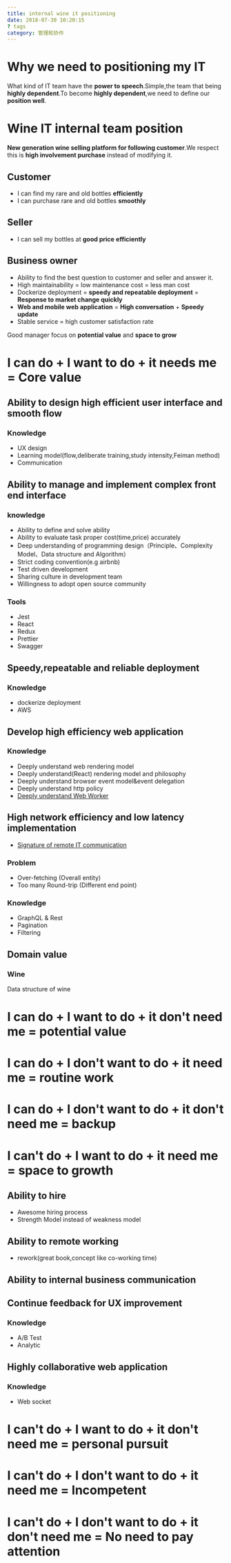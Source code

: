 ```yaml
---
title: internal wine it positioning
date: 2018-07-30 10:20:15
? tags
category: 管理和协作
---
```


# Why we need to positioning my IT

What kind of IT team have the **power to speech**.Simple,the team that being **highly dependent**.To become **highly dependent**,we need to define our **position well**.

# Wine IT internal team position

**New generation wine selling platform for following customer**.We respect this is **high involvement purchase** instead of modifying it.

## Customer

- I can find my rare and old bottles **efficiently**
- I can purchase rare and old bottles **smoothly**

## Seller

- I can sell my bottles at **good price** **efficiently**

## Business owner

- Ability to find the best question to customer and seller and answer it.
- High maintainability = low maintenance cost = less man cost
- Dockerize deployment = **speedy and repeatable deployment** = **Response to market change quickly**
- **Web and mobile web application** = **High conversation** + **Speedy update**
- Stable service = high customer satisfaction rate

Good manager focus on **potential value** and **space to grow**

# I can do + I want to do + it needs me = Core value

## Ability to design high efficient user interface and smooth flow

### Knowledge

- UX design
- Learning model(flow,deliberate training,study intensity,Feiman method)
- Communication

## Ability to manage and implement complex front end interface

### knowledge

- Ability to define and solve ability
- Ability to evaluate task proper cost(time,price) accurately
- Deep understanding of programming design（Principle、Complexity Model、Data structure and Algorithm）
- Strict coding convention(e.g airbnb)
- Test driven development
- Sharing culture in development team
- Willingness to adopt open source community

### Tools

- Jest
- React
- Redux
- Prettier
- Swagger

## Speedy,repeatable and reliable deployment

### Knowledge

- dockerize deployment
- AWS

## Develop high efficiency web application

### Knowledge

- Deeply understand web rendering model
- Deeply understand(React) rendering model and philosophy
- Deeply understand browser event model&event delegation
- Deeply understand http policy
- [Deeply understand Web Worker](/2018/08/17/front-end/from-7-fps-to-37-fps-how-to-use-web-worker-on-create-react-app-project.html)

## High network efficiency and low latency implementation

- [Signature of remote IT communication](/2018/08/27/it-management/remote-digital-signature.html)

### Problem

- Over-fetching (Overall entity)
- Too many Round-trip (Different end point)

### Knowledge

- GraphQL & Rest
- Pagination
- Filtering

## Domain value

### Wine

Data structure of wine

# I can do + I want to do + it don't need me = potential value

# I can do + I don't want to do + it need me = routine work

# I can do + I don't want to do + it don't need me = backup

# I can't do + I want to do + it need me = space to growth

## Ability to hire

- Awesome hiring process
- Strength Model instead of weakness model

## Ability to remote working

- rework(great book,concept like co-working time)

## Ability to internal business communication

## Continue feedback for UX improvement

### Knowledge

- A/B Test
- Analytic

## Highly collaborative web application

### Knowledge

- Web socket

# I can't do + I want to do + it don't need me = personal pursuit

# I can't do + I don't want to do + it need me = Incompetent

# I can't do + I don't want to do + it don't need me = No need to pay attention
